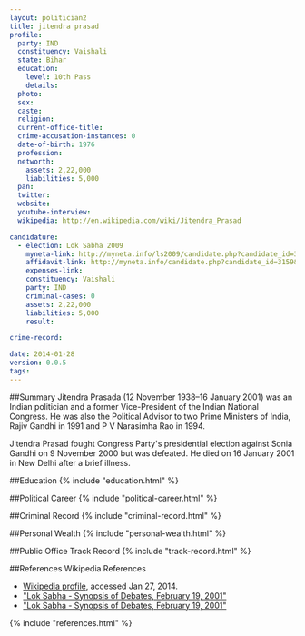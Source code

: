 ```yaml
---
layout: politician2
title: jitendra prasad
profile: 
  party: IND
  constituency: Vaishali
  state: Bihar
  education: 
    level: 10th Pass
    details: 
  photo: 
  sex: 
  caste: 
  religion: 
  current-office-title: 
  crime-accusation-instances: 0
  date-of-birth: 1976
  profession: 
  networth: 
    assets: 2,22,000
    liabilities: 5,000
  pan: 
  twitter: 
  website: 
  youtube-interview: 
  wikipedia: http://en.wikipedia.com/wiki/Jitendra_Prasad

candidature: 
  - election: Lok Sabha 2009
    myneta-link: http://myneta.info/ls2009/candidate.php?candidate_id=3159
    affidavit-link: http://myneta.info/candidate.php?candidate_id=3159&scan=original
    expenses-link: 
    constituency: Vaishali 
    party: IND
    criminal-cases: 0
    assets: 2,22,000
    liabilities: 5,000
    result:  

crime-record: 

date: 2014-01-28
version: 0.0.5
tags: 
---
```

##Summary
Jitendra Prasada (12 November 1938–16 January 2001) was an Indian politician and a former Vice-President of the Indian National Congress. He was also the Political Advisor to two Prime Ministers of India, Rajiv Gandhi in 1991 and P V Narasimha Rao in 1994.

Jitendra Prasad fought Congress Party's presidential election against Sonia Gandhi on 9 November 2000 but was defeated. He died on 16 January 2001 in New Delhi after a brief illness.


##Education
{% include "education.html" %}


##Political Career
{% include "political-career.html" %}


##Criminal Record
{% include "criminal-record.html" %}


##Personal Wealth
{% include "personal-wealth.html" %}


##Public Office Track Record
{% include "track-record.html" %}


##References
Wikipedia References
- [Wikipedia profile]({{page.profile.wikipedia}}), accessed Jan 27, 2014.
- ["Lok Sabha - Synopsis of Debates, February 19, 2001"][wiki1]
- ["Lok Sabha - Synopsis of Debates, February 19, 2001"][wiki2]

[wiki1]: http://parliamentofindia.nic.in/lsdeb/ls13/ses6/190201.htm
[wiki2]: http://teleradproviders.com/nbn/story.php?id=NjcwNw==


{% include "references.html" %}